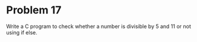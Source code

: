 # Problem 17

Write a C program to check whether a number is divisible by 5 and 11 or not using if else.
